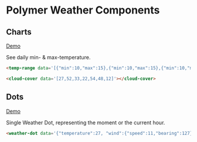 # Polymer Weather Components

## Charts
[Demo](http://lib.max.pub/polymer/weather/charts)

See daily min- & max-temperature.
```HTML
<temp-range data='[{"min":10,"max":15},{"min":10,"max":15},{"min":10,"max":15}]'></temp-range>
```

```HTML
<cloud-cover data='[27,52,33,22,54,48,12]'></cloud-cover>
```


## Dots
[Demo](http://lib.max.pub/polymer/weather/dots)

Single Weather Dot, representing the moment or the current hour.
```HTML
<weather-dot data='{"temperature":27, "wind":{"speed":11,"bearing":127}, "precipitation":{"type":"rain","probability":0.54} }'></weather-dot>
```

